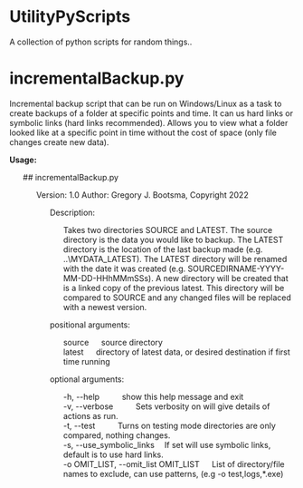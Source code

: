 # UtilityPyScripts

A collection of python scripts for random things..

# incrementalBackup.py

Incremental backup script that can be run on Windows/Linux as a task to create backups 
of a folder at specific points and time. It can us hard links or symbolic links (hard links recommended). Allows
you to view what a folder looked like at a specific point in time without the cost of space (only file changes 
create new data).


**Usage:**

<ul>
  ## incrementalBackup.py <SOURCE> <LATEST>                                                                                                                              
  <ul>
   Version: 1.0                                                                                                                                                       
   Author: Gregory J. Bootsma, Copyright 2022     

      
   <ul>
   Description:                                                                                                                                                       
    <ul>
          Takes two directories SOURCE and LATEST. The source directory is the data you would like to backup. The LATEST directory is the location of                 
          the last backup made (e.g. ..\MYDATA_LATEST). The LATEST directory will be renamed with the date it was created  (e.g. SOURCEDIRNAME-YYYY-MM-DD-HHhMMmSSs). 
          A new directory will be created that is a linked copy of the previous latest. This directory will be compared to SOURCE and any changed files               
          will be replaced with a newest version.                                                                                                                     
    </ul>
   </ul>
    
  <ul>
  positional arguments:           
    <ul>
      source &emsp; source directory </br>
      latest &emsp; directory of latest data, or desired destination if first time running </br>    
    </ul>
  </ul>
    
  <ul>
  optional arguments:
   <ul>
    -h, --help     &emsp;   &emsp;    show this help message and exit </br>
    -v, --verbose  &emsp;   &emsp;    Sets verbosity on will give details of actions as run. </br>
    -t, --test     &emsp;  &emsp;     Turns on testing mode directories are only compared, nothing changes.</br>
    -s, --use_symbolic_links&emsp;     If set will use symbolic links, default is to use hard links.</br>
    -o OMIT_LIST, --omit_list OMIT_LIST &emsp; 
                          List of directory/file names to exclude, can use patterns,
                          (e.g  -o test,logs,*.exe)
     </ul>
    </ul>
 </ul>
